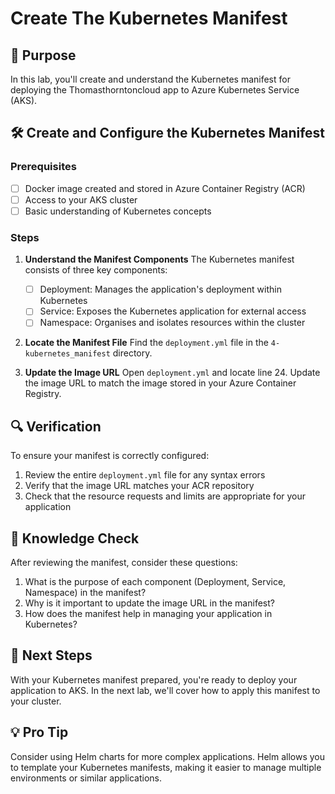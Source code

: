 # Create The Kubernetes Manifest

## 🎯 Purpose
In this lab, you'll create and understand the Kubernetes manifest for deploying the Thomasthorntoncloud app to Azure Kubernetes Service (AKS).

## 🛠️ Create and Configure the Kubernetes Manifest

### Prerequisites
- [ ] Docker image created and stored in Azure Container Registry (ACR)
- [ ] Access to your AKS cluster
- [ ] Basic understanding of Kubernetes concepts

### Steps

1. **Understand the Manifest Components**
   The Kubernetes manifest consists of three key components:
   - [ ] Deployment: Manages the application's deployment within Kubernetes
   - [ ] Service: Exposes the Kubernetes application for external access
   - [ ] Namespace: Organises and isolates resources within the cluster

2. **Locate the Manifest File**
   Find the `deployment.yml` file in the `4-kubernetes_manifest` directory.

3. **Update the Image URL**
   Open `deployment.yml` and locate line 24. Update the image URL to match the image stored in your Azure Container Registry.

## 🔍 Verification
To ensure your manifest is correctly configured:
1. Review the entire `deployment.yml` file for any syntax errors
2. Verify that the image URL matches your ACR repository
3. Check that the resource requests and limits are appropriate for your application

## 🧠 Knowledge Check
After reviewing the manifest, consider these questions:
1. What is the purpose of each component (Deployment, Service, Namespace) in the manifest?
2. Why is it important to update the image URL in the manifest?
3. How does the manifest help in managing your application in Kubernetes?

## 🚀 Next Steps
With your Kubernetes manifest prepared, you're ready to deploy your application to AKS. In the next lab, we'll cover how to apply this manifest to your cluster.

## 💡 Pro Tip
Consider using Helm charts for more complex applications. Helm allows you to template your Kubernetes manifests, making it easier to manage multiple environments or similar applications.


